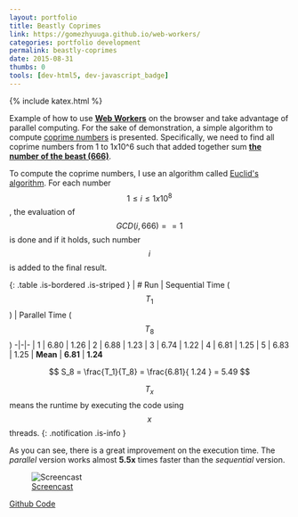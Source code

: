 ```yaml
---
layout: portfolio
title: Beastly Coprimes
link: https://gomezhyuuga.github.io/web-workers/
categories: portfolio development
permalink: beastly-coprimes
date: 2015-08-31
thumbs: 0
tools: [dev-html5, dev-javascript_badge]
---
```

{% include katex.html %}

Example of how to use __[Web Workers][WebWorkers]__
on the browser and take advantage of parallel computing.
For the sake of demonstration, a simple algorithm to compute [coprime numbers][Coprime] is presented. Specifically,
we need to find all coprime numbers from 1 to 1x10^6 such that added together sum __[the number of the beast (666)][BeastPrimes]__.

To compute the coprime numbers, I use an algorithm called [Euclid's algorithm][Euclids]. For each number $$1 \leq i \leq 1x10^8$$,
the evaluation of $$GCD(i, 666) == 1$$ is done and if it holds, such number $$i$$ is added to the final result.

{: .table .is-bordered .is-striped }
|    # Run     | Sequential Time ($$T_1$$) | Parallel Time ($$T_8$$)
-|-|-
| 1 |	6.80 |	1.26
| 2 |	6.88 |	1.23
| 3 |	6.74 |	1.22
| 4 |	6.81 |	1.25
| 5 |	6.83 |	1.25
| __Mean__ |          __6.81__          |         __1.24__

$$
S_8 = \frac{T_1}{T_8} = \frac{6.81}{ 1.24 } = 5.49
$$

$$T_x$$ means the runtime by executing the code using $$x$$ threads.
{: .notification .is-info }

As you can see, there is a great improvement on the execution time. The _parallel_ version works
almost __5.5x__ times faster than the _sequential_ version.

<figure class="image">
    <img class="border" src="{{ "/assets/img/projects/beastly-coprimes/screencast.gif" | relative_url }}" alt="Screencast" />
    <figcaption>
        <a href="http://recordit.co/ZNkSmToEpz">
            <span class='icon'><i class='nf nf-fa-video_camera'></i></span>
            Screencast
        </a>
    </figcaption>
</figure>


<a href="https://github.com/gomezhyuuga/web-workers">
    <span class='icon'><i class='nf nf-fa-external_link_square'></i></span>
    Github Code
</a>


[WebWorkers]: https://developer.mozilla.org/es/docs/Web/API/Web_Workers_API
[Coprime]: https://en.wikipedia.org/wiki/Coprime_integers
[Euclids]: https://en.wikipedia.org/wiki/Euclidean_algorithm
[BeastPrimes]: https://primes.utm.edu/curios/page.php/666.html